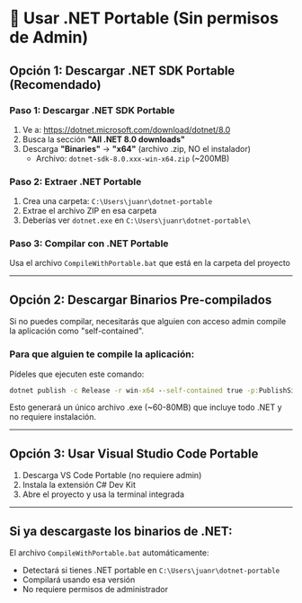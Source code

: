 # 🚀 Usar .NET Portable (Sin permisos de Admin)

## Opción 1: Descargar .NET SDK Portable (Recomendado)

### Paso 1: Descargar .NET SDK Portable
1. Ve a: https://dotnet.microsoft.com/download/dotnet/8.0
2. Busca la sección **"All .NET 8.0 downloads"**
3. Descarga **"Binaries"** → **"x64"** (archivo .zip, NO el instalador)
   - Archivo: `dotnet-sdk-8.0.xxx-win-x64.zip` (~200MB)

### Paso 2: Extraer .NET Portable
1. Crea una carpeta: `C:\Users\juanr\dotnet-portable`
2. Extrae el archivo ZIP en esa carpeta
3. Deberías ver `dotnet.exe` en `C:\Users\juanr\dotnet-portable\`

### Paso 3: Compilar con .NET Portable
Usa el archivo `CompileWithPortable.bat` que está en la carpeta del proyecto

---

## Opción 2: Descargar Binarios Pre-compilados

Si no puedes compilar, necesitarás que alguien con acceso admin compile la aplicación como "self-contained".

### Para que alguien te compile la aplicación:
Pídeles que ejecuten este comando:
```cmd
dotnet publish -c Release -r win-x64 --self-contained true -p:PublishSingleFile=true
```

Esto generará un único archivo .exe (~60-80MB) que incluye todo .NET y no requiere instalación.

---

## Opción 3: Usar Visual Studio Code Portable

1. Descarga VS Code Portable (no requiere admin)
2. Instala la extensión C# Dev Kit
3. Abre el proyecto y usa la terminal integrada

---

## Si ya descargaste los binarios de .NET:

El archivo `CompileWithPortable.bat` automáticamente:
- Detectará si tienes .NET portable en `C:\Users\juanr\dotnet-portable`
- Compilará usando esa versión
- No requiere permisos de administrador